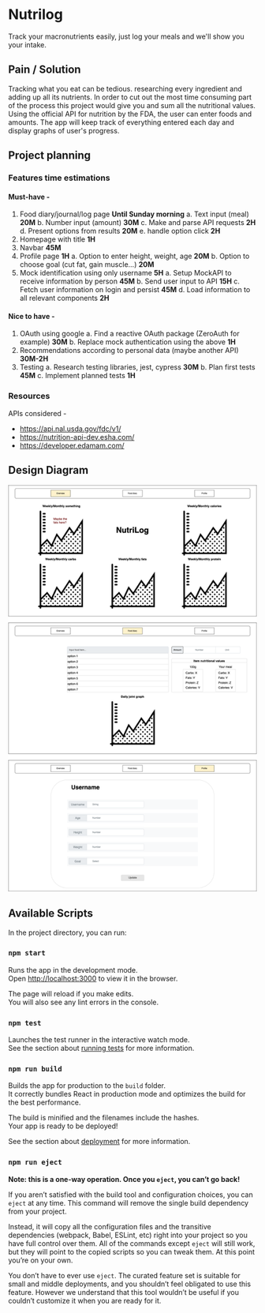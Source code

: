 # Nutrilog

Track your macronutrients easily, just log your meals and we'll show you your intake.

## Pain / Solution

Tracking what you eat can be tedious. researching every ingredient and adding up all its nutrients. In order to cut out the most time consuming part of the process this project would give you and sum all the nutritional values.
Using the official API for nutrition by the FDA, the user can enter foods and amounts.
The app will keep track of everything entered each day and display graphs of user's progress.

## Project planning

### Features time estimations

#### Must-have -

   1. Food diary/journal/log page **Until Sunday morning**
     a. Text input (meal) **20M**
     b. Number input (amount) **30M**
     c. Make and parse API requests **2H**
     d. Present options from results **20M**
     e. handle option click **2H**
   2. Homepage with title **1H**
   3. Navbar **45M**
   4. Profile page **1H**
     a. Option to enter height, weight, age **20M**
     b. Option to choose goal (cut fat, gain muscle...) **20M**
   5. Mock identification using only username **5H**
     a. Setup MockAPI to receive information by person **45M**
     b. Send user input to API **15H**
     c. Fetch user information on login and persist **45M**
     d. Load information to all relevant components **2H**

#### Nice to have -
   1. OAuth using google
      a. Find a reactive OAuth package (ZeroAuth for example) **30M**
      b. Replace mock authentication using the above **1H**
   2. Recommendations according to personal data (maybe another API) **30M-2H**
   3. Testing
      a. Research testing libraries, jest, cypress **30M**
      b. Plan first tests **45M**
      c. Implement planned tests **1H**

### Resources

APIs considered -

- https://api.nal.usda.gov/fdc/v1/
- https://nutrition-api-dev.esha.com/
- https://developer.edamam.com/


## Design Diagram
![Design diagram](nutrilog_design.png)

## Available Scripts

In the project directory, you can run:

### `npm start`

Runs the app in the development mode.\
Open [http://localhost:3000](http://localhost:3000) to view it in the browser.

The page will reload if you make edits.\
You will also see any lint errors in the console.

### `npm test`

Launches the test runner in the interactive watch mode.\
See the section about [running tests](https://facebook.github.io/create-react-app/docs/running-tests) for more information.

### `npm run build`

Builds the app for production to the `build` folder.\
It correctly bundles React in production mode and optimizes the build for the best performance.

The build is minified and the filenames include the hashes.\
Your app is ready to be deployed!

See the section about [deployment](https://facebook.github.io/create-react-app/docs/deployment) for more information.

### `npm run eject`

**Note: this is a one-way operation. Once you `eject`, you can’t go back!**

If you aren’t satisfied with the build tool and configuration choices, you can `eject` at any time. This command will remove the single build dependency from your project.

Instead, it will copy all the configuration files and the transitive dependencies (webpack, Babel, ESLint, etc) right into your project so you have full control over them. All of the commands except `eject` will still work, but they will point to the copied scripts so you can tweak them. At this point you’re on your own.

You don’t have to ever use `eject`. The curated feature set is suitable for small and middle deployments, and you shouldn’t feel obligated to use this feature. However we understand that this tool wouldn’t be useful if you couldn’t customize it when you are ready for it.
